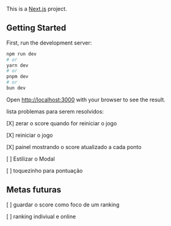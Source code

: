 This is a [Next.js](https://nextjs.org/) project.

## Getting Started

First, run the development server:

```bash
npm run dev
# or
yarn dev
# or
pnpm dev
# or
bun dev
```

Open [http://localhost:3000](http://localhost:3000) with your browser to see the result.

lista problemas para serem resolvidos:

[X] zerar o score quando for reiniciar o jogo 

[X] reiniciar o jogo

[X] painel mostrando o score atualizado a cada ponto

[ ] Estilizar o Modal

[ ] toquezinho para pontuação 

## Metas futuras

[ ] guardar o score como foco de um ranking

[ ] ranking indiviual e online 